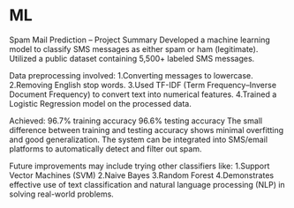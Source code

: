 # ML

Spam Mail Prediction – Project Summary 
Developed a machine learning model to classify SMS messages as either spam or ham (legitimate).
Utilized a public dataset containing 5,500+ labeled SMS messages.

Data preprocessing involved:
1.Converting messages to lowercase.
2.Removing English stop words.
3.Used TF-IDF (Term Frequency–Inverse Document Frequency) to convert text into numerical features.
4.Trained a Logistic Regression model on the processed data.

Achieved:
96.7% training accuracy
96.6% testing accuracy
The small difference between training and testing accuracy shows minimal overfitting and good generalization.
The system can be integrated into SMS/email platforms to automatically detect and filter out spam.

Future improvements may include trying other classifiers like:
1.Support Vector Machines (SVM)
2.Naive Bayes
3.Random Forest
4.Demonstrates effective use of text classification and natural language processing (NLP) in solving real-world problems.
